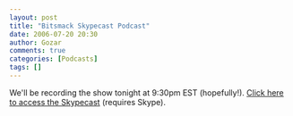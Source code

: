 ```yaml
---
layout: post
title: "Bitsmack Skypecast Podcast"
date: 2006-07-20 20:30
author: Gozar
comments: true
categories: [Podcasts]
tags: []
---
```

<p>We'll be recording the show tonight at 9:30pm EST (hopefully!). <a href="https://skypecasts.skype.com/skypecasts/skypecast/detailed.html?id_talk=19802">Click here to access the Skypecast</a> (requires Skype).</p>

<p><br />
</p>

<br />


